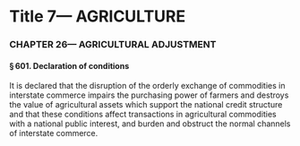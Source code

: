 
# Title 7— AGRICULTURE
### CHAPTER 26— AGRICULTURAL ADJUSTMENT
#### § 601. Declaration of conditions

It is declared that the disruption of the orderly exchange of commodities in interstate commerce impairs the purchasing power of farmers and destroys the value of agricultural assets which support the national credit structure and that these conditions affect transactions in agricultural commodities with a national public interest, and burden and obstruct the normal channels of interstate commerce.

